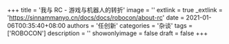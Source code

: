 +++
title = '我与 RC - 游戏与机器人的转折'
image = ''
extlink = true
_extlink = 'https://sinnammanyo.cn/docs/docs/robocon/about-rc'
date = 2021-01-06T00:35:40+08:00
authors = '任创新'
categories = '杂谈'
tags = ['ROBOCON']
description = ''
showonlyimage = false
draft = false
+++


